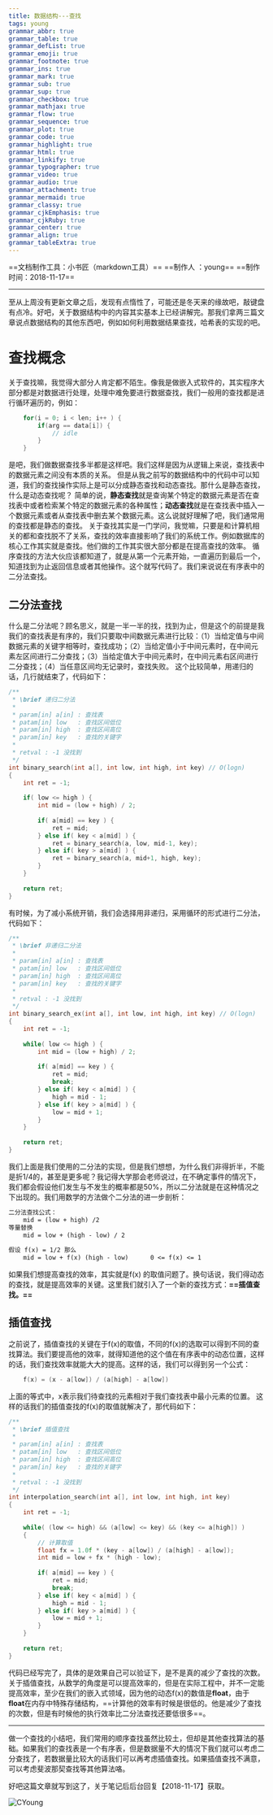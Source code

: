 ```yaml
---
title: 数据结构---查找
tags: young
grammar_abbr: true
grammar_table: true
grammar_defList: true
grammar_emoji: true
grammar_footnote: true
grammar_ins: true
grammar_mark: true
grammar_sub: true
grammar_sup: true
grammar_checkbox: true
grammar_mathjax: true
grammar_flow: true
grammar_sequence: true
grammar_plot: true
grammar_code: true
grammar_highlight: true
grammar_html: true
grammar_linkify: true
grammar_typographer: true
grammar_video: true
grammar_audio: true
grammar_attachment: true
grammar_mermaid: true
grammar_classy: true
grammar_cjkEmphasis: true
grammar_cjkRuby: true
grammar_center: true
grammar_align: true
grammar_tableExtra: true
---
```

==文档制作工具：小书匠（markdown工具）==
==制作人     ：young==
==制作时间：2018-11-17==


----------

至从上周没有更新文章之后，发现有点惰性了，可能还是冬天来的缘故吧，敲键盘有点冷。好吧，关于数据结构中的内容其实基本上已经讲解完。那我们拿两三篇文章说点数据结构的其他东西吧，例如如何利用数据结果查找，哈希表的实现的吧。

# 查找概念

关于查找嘛，我觉得大部分人肯定都不陌生。像我是做嵌入式软件的，其实程序大部分都是对数据进行处理，处理中难免要进行数据查找，我们一般用的查找都是进行循环遍历的，例如：

``` c
	for(i = 0; i < len; i++ ) {
		if(arg == data[i]) {
			// idle
		}
	}
```

是吧，我们做数据查找多半都是这样吧。我们这样是因为从逻辑上来说，查找表中的数据元素之间没有本质的关系。
但是从我之前写的数据结构中的代码中可以知道，我们的查找操作实际上是可以分成静态查找和动态查找。那什么是静态查找，什么是动态查找呢？
简单的说，**静态查找**就是查询某个特定的数据元素是否在查找表中或者检索某个特定的数据元素的各种属性；**动态查找**就是在查找表中插入一个数据元素或者从查找表中删去某个数据元素。这么说就好理解了吧，我们通常用的查找都是静态的查找。
关于查找其实是一门学问，我觉嘛，只要是和计算机相关的都和查找脱不了关系，查找的效率直接影响了我们的系统工作。例如数据库的核心工作其实就是查找。他们做的工作其实很大部分都是在提高查找的效率。
循序查找的方法大伙应该都知道了，就是从第一个元素开始，一直遍历到最后一个，知道找到为止返回信息或者其他操作。这个就写代码了。我们来说说在有序表中的二分法查找。
## 二分法查找

什么是二分法呢？顾名思义，就是一半一半的找，找到为止，但是这个的前提是我我们的查找表是有序的，我们只要取中间数据元素进行比较：（1）当给定值与中间数据元素的关键字相等时，查找成功；（2）当给定值小于中间元素时，在中间元素左区间进行二分查找；（3）当给定值大于中间元素时，在中间元素右区间进行二分查找；（4）当任意区间均无记录时，查找失败。
这个比较简单，用递归的话，几行就结束了，代码如下：

``` c
/**
 * \brief 递归二分法 
 *
 * param[in] a[in] : 查找表
 * patam[in] low   : 查找区间低位
 * param[in] high  : 查找区间高位
 * param[in] key   : 查找的关键字 
 *
 * retval : -1 没找到 
 */ 
int binary_search(int a[], int low, int high, int key) // O(logn)
{
    int ret = -1;
    
    if( low <= high ) {
        int mid = (low + high) / 2;
        
        if( a[mid] == key ) {
            ret = mid;
        } else if( key < a[mid] ) {
            ret = binary_search(a, low, mid-1, key);
        } else if( key > a[mid] ) {
            ret = binary_search(a, mid+1, high, key);
        }
    }
    
    return ret;
}
```

有时候，为了减小系统开销，我们会选择用非递归，采用循环的形式进行二分法，代码如下：

``` c
/**
 * \brief 非递归二分法 
 *
 * param[in] a[in] : 查找表
 * patam[in] low   : 查找区间低位
 * param[in] high  : 查找区间高位
 * param[in] key   : 查找的关键字 
 *
 * retval : -1 没找到 
 */ 
int binary_search_ex(int a[], int low, int high, int key) // O(logn)
{
    int ret = -1;
    
    while( low <= high ) {
        int mid = (low + high) / 2;
        
        if( a[mid] == key ) {
            ret = mid;
            break;
        } else if( key < a[mid] ) {
            high = mid - 1;
        } else if( key > a[mid] ) {
            low = mid + 1;
        }
    }
    
    return ret;
}
```

我们上面是我们使用的二分法的实现，但是我们想想，为什么我们非得折半，不能是折1/4的，甚至是更多呢？我记得大学那会老师说过，在不确定事件的情况下，我们都会假设他们发生与不发生的概率都是50%，所以二分法就是在这种情况之下出现的。我们用数学的方法做个二分法的进一步剖析：

``` markdown
二分法查找公式：
	mid = (low + high) /2
等量替换
	mid = low + (high - low) / 2
	
假设 f(x) = 1/2 那么
	mid = low + f(x) (high - low)      0 <= f(x) <= 1
```
如果我们想提高查找的效率，其实就是f(x) 的取值问题了。换句话说，我们得动态的查找，就是提高效率的关键。这里我们就引入了一个新的查找方式：**==插值查找。==**

## 插值查找

之前说了，插值查找的关键在于f(x)的取值，不同的f(x)的选取可以得到不同的查找算法。我们要提高他的效率，就得知道他的这个值在有序表中的动态位置，这样的话，我们查找效率就能大大的提高。这样的话，我们可以得到另一个公式：

``` c
	f(x) = (x - a[low]) / (a[high] - a[low]) 
```
上面的等式中，x表示我们待查找的元素相对于我们查找表中最小元素的位置。
这样的话我们的插值查找的f(x)的取值就解决了，那代码如下：

``` c
/**
 * \brief 插值查找
 *
 * param[in] a[in] : 查找表
 * patam[in] low   : 查找区间低位
 * param[in] high  : 查找区间高位
 * param[in] key   : 查找的关键字 
 *
 * retval : -1 没找到 
 */ 
int interpolation_search(int a[], int low, int high, int key)
{
    int ret = -1;
    
    while( (low <= high) && (a[low] <= key) && (key <= a[high]) )
    {
    	// 计算取值 
        float fx = 1.0f * (key - a[low]) / (a[high] - a[low]);
        int mid = low + fx * (high - low);
        
        if( a[mid] == key ) {
            ret = mid;
            break;
        } else if( key < a[mid] ) {
            high = mid - 1;
        } else if( key > a[mid] ) {
            low = mid + 1;
        }
    }
    
    return ret;
}
```

代码已经写完了，具体的是效果自己可以验证下，是不是真的减少了查找的次数。
关于插值查找，从数学的角度是可以提高效率的，但是在实际工程中，并不一定能提高效率，至少在我们的嵌入式领域，因为他的动态f(x)的数值是**float**，由于**float**在内存中特殊存储结构，==计算他的效率有时候是很低的。他是减少了查找的次数，但是有时候他的执行效率比二分法查找还要低很多==。


----------


做一个查找的小结吧，我们常用的顺序查找虽然比较土，但却是其他查找算法的基础。如果我们的查找表是一个有序表，但是数据量不大的情况下我们就可以考虑二分查找了，若数据量比较大的话我们可以再考虑插值查找。如果插值查找不满意，可以考虑斐波那契查找等其他算法咯。

好吧这篇文章就写到这了，关于笔记后后台回复【2018-11-17】获取。


![CYoung](./images/二维码_1.jpg)

